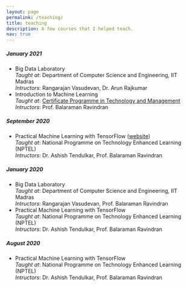 ```yaml
---
layout: page
permalink: /teaching/
title: teaching
description: A few courses that I helped teach.
nav: true
---
```


##### January 2021
* Big Data Laboratory  
*Taught at*: Department of Computer Science and Engineering, IIT Madras  
*Intructors*: Rangarajan Vasudevan, Dr. Arun Rajkumar
* Introduction to Machine Learning  
*Taught at*: [Certificate Programme in
Technology and Management](https://ctm-iitm.iimbx.edu.in)  
*Intructors*: Prof. Balaraman Ravindran

##### September 2020
* Practical Machine Learning with TensorFlow ([website](https://onlinecourses.nptel.ac.in/noc20_cs95/preview))  
*Taught at*: National Programme on Technology Enhanced Learning (NPTEL)  
*Intructors*: Dr. Ashish Tendulkar, Prof. Balaraman Ravindran

##### January 2020
* Big Data Laboratory  
*Taught at*: Department of Computer Science and Engineering, IIT Madras  
*Intructors*: Rangarajan Vasudevan, Prof. Balaraman Ravindran
* Practical Machine Learning with TensorFlow  
*Taught at*: National Programme on Technology Enhanced Learning (NPTEL)  
*Intructors*: Dr. Ashish Tendulkar, Prof. Balaraman Ravindran

##### August 2020
* Practical Machine Learning with TensorFlow  
*Taught at*: National Programme on Technology Enhanced Learning (NPTEL)  
*Intructors*: Dr. Ashish Tendulkar, Prof. Balaraman Ravindran
